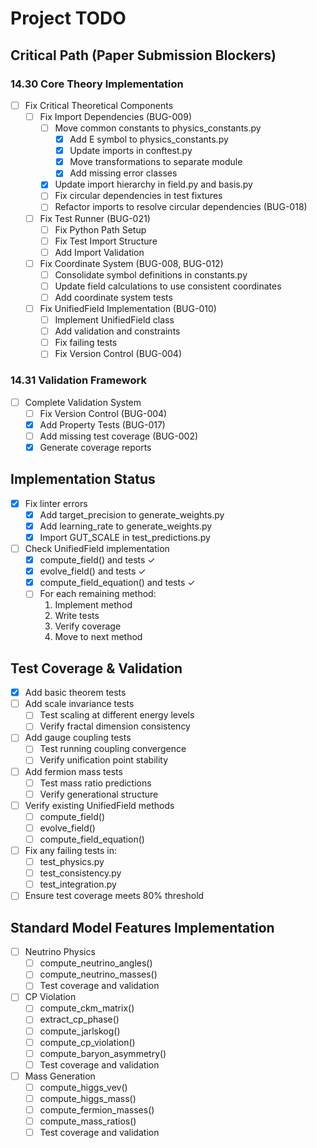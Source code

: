 # Project TODO

## Critical Path (Paper Submission Blockers)

### 14.30 Core Theory Implementation
- [ ] Fix Critical Theoretical Components
  - [ ] Fix Import Dependencies (BUG-009)
    - [ ] Move common constants to physics_constants.py
      - [x] Add E symbol to physics_constants.py
      - [x] Update imports in conftest.py
      - [x] Move transformations to separate module
      - [x] Add missing error classes
    - [x] Update import hierarchy in field.py and basis.py
    - [ ] Fix circular dependencies in test fixtures
    - [ ] Refactor imports to resolve circular dependencies (BUG-018)
  - [ ] Fix Test Runner (BUG-021)
    - [ ] Fix Python Path Setup
    - [ ] Fix Test Import Structure
    - [ ] Add Import Validation
  - [ ] Fix Coordinate System (BUG-008, BUG-012)
    - [ ] Consolidate symbol definitions in constants.py
    - [ ] Update field calculations to use consistent coordinates
    - [ ] Add coordinate system tests
  - [ ] Fix UnifiedField Implementation (BUG-010)
    - [ ] Implement UnifiedField class
    - [ ] Add validation and constraints
    - [ ] Fix failing tests
    - [ ] Fix Version Control (BUG-004)

### 14.31 Validation Framework
- [ ] Complete Validation System
  - [ ] Fix Version Control (BUG-004)
  - [x] Add Property Tests (BUG-017)
  - [ ] Add missing test coverage (BUG-002)
  - [x] Generate coverage reports

## Implementation Status
- [x] Fix linter errors
  - [x] Add target_precision to generate_weights.py
  - [x] Add learning_rate to generate_weights.py 
  - [x] Import GUT_SCALE in test_predictions.py
- [ ] Check UnifiedField implementation
  - [x] compute_field() and tests ✓
  - [x] evolve_field() and tests ✓
  - [x] compute_field_equation() and tests ✓
  - [ ] For each remaining method:
    1. Implement method
    2. Write tests
    3. Verify coverage
    4. Move to next method

## Test Coverage & Validation
- [x] Add basic theorem tests
- [ ] Add scale invariance tests
  - [ ] Test scaling at different energy levels
  - [ ] Verify fractal dimension consistency
- [ ] Add gauge coupling tests
  - [ ] Test running coupling convergence
  - [ ] Verify unification point stability
- [ ] Add fermion mass tests
  - [ ] Test mass ratio predictions
  - [ ] Verify generational structure 
- [ ] Verify existing UnifiedField methods
  - [ ] compute_field()
  - [ ] evolve_field() 
  - [ ] compute_field_equation()
- [ ] Fix any failing tests in:
  - [ ] test_physics.py
  - [ ] test_consistency.py
  - [ ] test_integration.py
- [ ] Ensure test coverage meets 80% threshold

## Standard Model Features Implementation
- [ ] Neutrino Physics
  - [ ] compute_neutrino_angles()
  - [ ] compute_neutrino_masses()
  - [ ] Test coverage and validation
- [ ] CP Violation
  - [ ] compute_ckm_matrix()
  - [ ] extract_cp_phase()
  - [ ] compute_jarlskog()
  - [ ] compute_cp_violation()
  - [ ] compute_baryon_asymmetry()
  - [ ] Test coverage and validation
- [ ] Mass Generation
  - [ ] compute_higgs_vev()
  - [ ] compute_higgs_mass()
  - [ ] compute_fermion_masses()
  - [ ] compute_mass_ratios()
  - [ ] Test coverage and validation
